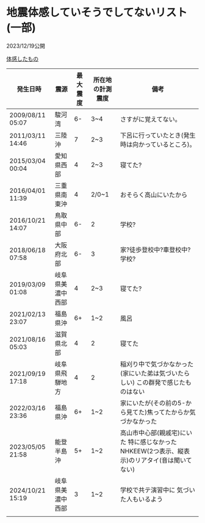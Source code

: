 # 地震体感していそうでしてないリスト(一部)

2023/12/19公開

[体感したもの](/career/eq-feel.md)

発生日時|震源|最大震度|所在地の計測震度|備考
-|-|-|-|-
2009/08/11 05:07|駿河湾|6-|3~4|さすがに覚えてない。
2011/03/11 14:46|三陸沖|7|2~3|下呂に行っていたとき(発生時は向かっているところ)。
2015/03/04 00:04|愛知県西部|4|2~3|寝てた?
2016/04/01 11:39|三重県南東沖|4|2/0~1|おそらく高山にいたから
2016/10/21 14:07|鳥取県中部|6-|2|学校?
2018/06/18 07:58|大阪府北部|6-|3|家?徒歩登校中?車登校中?学校?
2019/03/09 01:08|岐阜県美濃中西部|4|2~3|寝てた?
2021/02/13 23:07|福島県沖|6+|1~2|風呂
2021/08/16 05:03|滋賀県北部|4|2|寝てた
2021/09/19 17:18|岐阜県飛騨地方|4|2|稲刈り中で気づかなかった(家にいた弟は気づいたらしい) この群発で感じたものはない
2022/03/16 23:36|福島県沖|6+|1~2|家にいたが(その前の5-から見てた)焦ってたからか気づかなかった
2023/05/05 21:58|能登半島沖|5+|1~2|高山市中心部(親戚宅)にいた 特に感じなかった NHKEEW(2つ表示、縦表示)のリアタイ(音は聞いてない)
2024/10/21 15:19|岐阜県美濃中西部|3|1~2|学校で共テ演習中に 気づいた人もいるよう
||||
